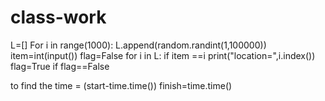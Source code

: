 # class-work
L=[]
For i in range(1000):
  L.append(random.randint(1,100000))
  item=int(input())
  flag=False
  for i in L:
    if item ==i
    print("location=",i.index())
    flag=True
    if flag==False

to find the time = (start-time.time())
finish=time.time()
